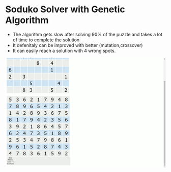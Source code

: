 # Soduko Solver with Genetic Algorithm
 
- The algorithm gets slow after solving 90% of the puzzle and takes a lot of time to complete the solution
- It defenitaly can be improved with better (mutation,crossover)
- It can easily reach a solution with 4 wrong spots.

![image](https://github.com/Oz4/Soduko_Solver_Genetic_Algorithm/blob/master/output%20example.png)
